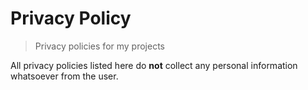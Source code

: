 # Privacy Policy
> Privacy policies for my projects

All privacy policies listed here do **not** collect any personal information whatsoever from the user.
